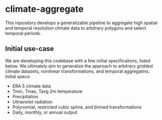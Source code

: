 # climate-aggregate
This repository develops a generalizable pipeline to aggregate high spatial and temporal resolution climate data to arbitrary polygons and select temporal periods. 

## Initial use-case
We are developing this codebase with a few initial specificaitons, listed below. We ultimately aim to generalize the approach to arbitrary gridded climate datasets, nonlinear transformations, and temporal aggregatins. Initial specs:

- ERA 5 climate data
- Tmin, Tmax, Tavg 2m temperature
- Precipitation
- Ultraviolet radiation
- Polynomial, restricted cubic spline, and binned transformations
- Daily, monthly, or annual output

